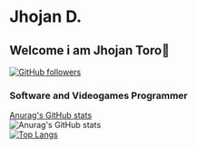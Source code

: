 # <h1>Jhojan D.</h1>
## Welcome i am Jhojan Toro👋
[![GitHub followers](https://img.shields.io/github/followers/jdtp125753?label=Follow&style=social)](https://github.com/jdtp125753)
<!--
**jdtp125753/jdtp125753** is a ✨ _special_ ✨ repository because its `README.md` (this file) appears on your GitHub profile.

Here are some ideas to get you started:

- 🔭 I’m currently working on C#, Angular
- 🌱 I’m currently learning C#, .Net
- 👯 I’m looking to collaborate on Xirox
- 🤔 I’m looking for help with .Net
- 💬 Ask me about C#
- 📫 How to reach me: ...
- 😄 Pronouns: ...
- ⚡ Fun fact: ...
-->



### <p>Software and Videogames Programmer</p>

[Anurag's GitHub stats](https://github-readme-stats.vercel.app/api?username=jdtp125753&show_icons=true&theme=radical)
<br>
![Anurag's GitHub stats](https://github-readme-stats.vercel.app/api?username=jdtp125753&show_icons=true&theme=radical)
<br>
[![Top Langs](https://github-readme-stats.vercel.app/api/top-langs/?username=jdtp125753&layout=compact)](https://github.com/anuraghazra/github-readme-stats)
<br>
